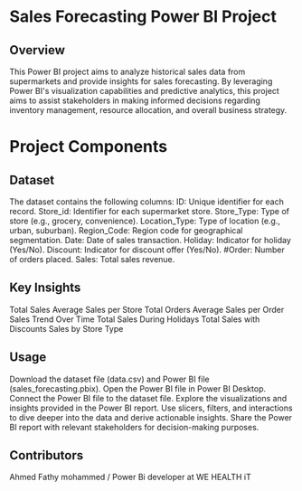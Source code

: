 # Sales Forecasting Power BI Project
## Overview
  This Power BI project aims to analyze historical sales data from supermarkets and provide insights for sales forecasting. By leveraging Power BI's visualization capabilities and predictive analytics, this project aims to assist stakeholders in making informed decisions regarding inventory management, resource allocation, and overall business strategy.

# Project Components
## Dataset
  The dataset contains the following columns:
  ID: Unique identifier for each record.
  Store_id: Identifier for each supermarket store.
  Store_Type: Type of store (e.g., grocery, convenience).
  Location_Type: Type of location (e.g., urban, suburban).
  Region_Code: Region code for geographical segmentation.
  Date: Date of sales transaction.
  Holiday: Indicator for holiday (Yes/No).
  Discount: Indicator for discount offer (Yes/No).
  #Order: Number of orders placed.
  Sales: Total sales revenue.
## Key Insights
  Total Sales
  Average Sales per Store
  Total Orders
  Average Sales per Order
  Sales Trend Over Time
  Total Sales During Holidays
  Total Sales with Discounts
  Sales by Store Type
## Usage
Download the dataset file (data.csv) and Power BI file (sales_forecasting.pbix).
Open the Power BI file in Power BI Desktop.
Connect the Power BI file to the dataset file.
Explore the visualizations and insights provided in the Power BI report.
Use slicers, filters, and interactions to dive deeper into the data and derive actionable insights.
Share the Power BI report with relevant stakeholders for decision-making purposes.
## Contributors
Ahmed Fathy mohammed / Power Bi developer at WE HEALTH iT
